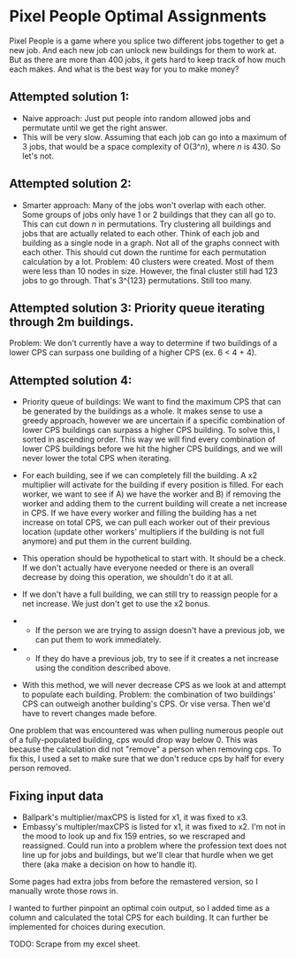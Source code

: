 # Pixel People Optimal Assignments

Pixel People is a game where you splice two different jobs together to get a new job. And each new job can unlock new buildings for them to work at. But as there are more than 400 jobs, it gets hard to keep track of how much each makes. And what is the best way for you to make money?

## Attempted solution 1:
* Naive approach: Just put people into random allowed jobs and permutate until we get the right answer.
* This will be very slow. Assuming that each job can go into a maximum of 3 jobs, that would be a space complexity of O(3^*n*), where *n* is 430. So let's not.

## Attempted solution 2:
* Smarter approach: Many of the jobs won't overlap with each other. Some groups of jobs only have 1 or 2 buildings that they can all go to. This can cut down *n* in permutations. Try clustering all buildings and jobs that are actually related to each other. Think of each job and building as a single node in a graph. Not all of the graphs connect with each other. This should cut down the runtime for each permutation calculation by a lot.
Problem: 40 clusters were created. Most of them were less than 10 nodes in size. However, the final cluster still had 123 jobs to go through. That's 3^{123} permutations. Still too many.

## Attempted solution 3: Priority queue iterating through 2m buildings.
Problem: We don't currently have a way to determine if two buildings of a lower CPS can surpass one building of a higher CPS (ex. 6 < 4 + 4).

## Attempted solution 4:
* Priority queue of buildings: We want to find the maximum CPS that can be generated by the buildings as a whole. It makes sense to use a greedy approach, however we are uncertain if a specific combination of lower CPS buildings can surpass a higher CPS building. To solve this, I sorted in ascending order. This way we will find every combination of lower CPS buildings before we hit the higher CPS buildings, and we will never lower the total CPS when iterating.
* For each building, see if we can completely fill the building. A x2 multiplier will activate for the building if every position is filled. For each worker, we want to see if A) we have the worker and B) if removing the worker and adding them to the current building will create a net increase in CPS. If we have every worker and filling the building has a net increase on total CPS, we can pull each worker out of their previous location (update other workers' multipliers if the building is not full anymore) and put them in the current building.
* This operation should be hypothetical to start with. It should be a check. If we don't actually have everyone needed or there is an overall decrease by doing this operation, we shouldn't do it at all.
* If we don't have a full building, we can still try to reassign people for a net increase. We just don't get to use the x2 bonus.
* * If the person we are trying to assign doesn't have a previous job, we can put them to work immediately.
* * If they do have a previous job, try to see if it creates a net increase using the condition described above.

* With this method, we will never decrease CPS as we look at and attempt to populate each building.
Problem: the combination of two buildings' CPS can outweigh another building's CPS. Or vise versa. Then we'd have to revert changes made before.

One problem that was encountered was when pulling numerous people out of a fully-populated building, cps would drop way below 0. This was because the calculation did not "remove" a person when removing cps. To fix this, I used a set to make sure that we don't reduce cps by half for every person removed.

## Fixing input data
* Ballpark's multiplier/maxCPS is listed for x1, it was fixed to x3.
* Embassy's multipler/maxCPS is listed for x1, it was fixed to x2.
I'm not in the mood to look up and fix 159 entries, so we rescraped and reassigned.
Could run into a problem where the profession text does not line up for jobs and buildings, but we'll clear that hurdle when we get there (aka make a decision on how to handle it).

Some pages had extra jobs from before the remastered version, so I manually wrote those rows in.

I wanted to further pinpoint an optimal coin output, so I added time as a column and calculated the total CPS for each building. It can further be implemented for choices during execution.

TODO: Scrape from my excel sheet.